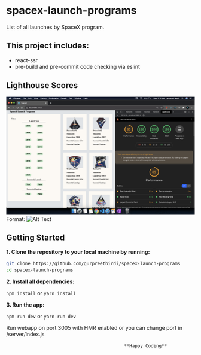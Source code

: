 # spacex-launch-programs

List of all launches by SpaceX program.

## This project includes:

- react-ssr
- pre-build and pre-commit code checking via eslint

## Lighthouse Scores

![Lighthouse Scores](/images/lighthouse-scores.png)
Format: ![Alt Text](url)

## Getting Started

**1. Clone the repository to your local machine by running:**

```bash
git clone https://github.com/gurpreetbirdi/spacex-launch-programs
cd spacex-launch-programs
```

**2. Install all dependencies:**

`npm install` or `yarn install`

**3. Run the app:**

`npm run dev` or `yarn run dev`

Run webapp on port 3005 with HMR enabled or you can change port in /server/index.js

                                                **Happy Coding**
